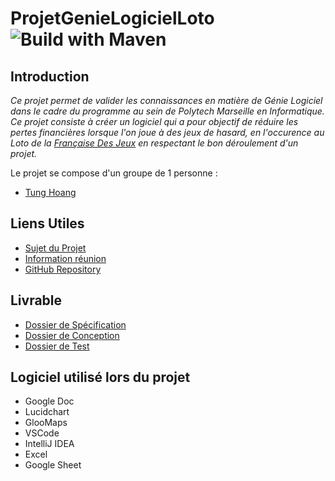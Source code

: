 # ProjetGenieLogicielLoto ![Build with Maven](https://github.com/martinsbleu/ProjetGenieLogicielLoto/workflows/Java%20CI%20with%20Maven/badge.svg)
## Introduction
*Ce projet permet de valider les connaissances en matière de Génie Logiciel dans le cadre du programme au sein de Polytech Marseille en Informatique. Ce projet consiste à créer un logiciel qui a pour objectif de réduire les pertes financières  lorsque l'on joue à des jeux de hasard, en l'occurence au Loto de la [Française Des Jeux](https://fdj.fr) en respectant le bon déroulement d'un projet.*

Le projet se compose d'un groupe de 1 personne :

- [Tung Hoang](https://github.com/martinsbleu)

## Liens Utiles
- [Sujet du Projet](https://github.com/martinsbleu/ProjetGenieLogicielLoto/blob/main/Projet-GL.pdf)
- [Information réunion](https://docs.google.com/document/d/17GW6Tm3U7TTt2mmF_BsABNsuf4z7Tq6mvUyYG6RrcKw/edit)
- [GitHub Repository](https://github.com/martinsbleu/ProjetGenieLogicielLoto)


## Livrable
- [Dossier de Spécification](https://docs.google.com/document/d/1YUZnTl3GffCoY3YREfrWY2uBFQgZvzlc/edit?usp=sharing&)
- [Dossier de Conception](https://docs.google.com/document/d/19Yq0lvGNCAfSk-maOxMqgxaG8Gf_t4MP/edit?usp=sharing)
- [Dossier de Test](https://docs.google.com/document/d/1rh96mpH1uTmLqaqoqAsq_Bl4Pqm9b9ZY/edit?usp=sharing)


## Logiciel utilisé lors du projet
- Google Doc 
- Lucidchart
- GlooMaps
- VSCode
- IntelliJ IDEA
- Excel
- Google Sheet
